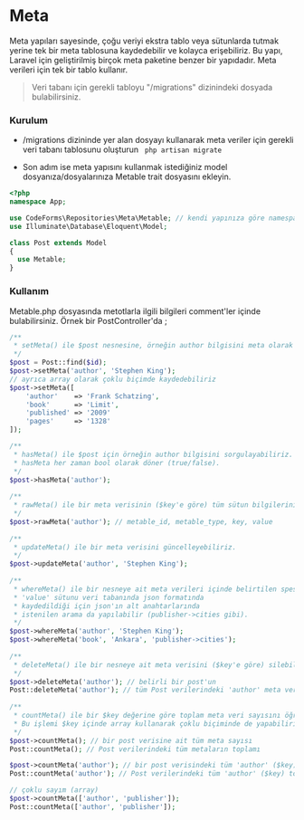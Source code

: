 # Meta
Meta yapıları sayesinde, çoğu veriyi ekstra tablo veya sütunlarda tutmak yerine tek bir meta tablosuna kaydedebilir ve kolayca erişebiliriz. Bu yapı, Laravel için geliştirilmiş birçok meta paketine benzer bir yapıdadır. Meta verileri için tek bir tablo kullanır.

> Veri tabanı için gerekli tabloyu "/migrations" dizinindeki dosyada bulabilirsiniz.

### Kurulum

* /migrations dizininde yer alan dosyayı kullanarak meta veriler için gerekli veri tabanı tablosunu oluşturun
``` php artisan migrate```

* Son adım ise meta yapısını kullanmak istediğiniz model dosyanıza/dosyalarınıza Metable trait dosyasını ekleyin.
```php
<?php
namespace App;

use CodeForms\Repositories\Meta\Metable; // kendi yapınıza göre namespace'i değiştirin
use Illuminate\Database\Eloquent\Model;

class Post extends Model
{
  use Metable;
}
```

### Kullanım
Metable.php dosyasında metotlarla ilgili bilgileri comment'ler içinde bulabilirsiniz. 
Örnek bir PostController'da ;
```php
/**
 * setMeta() ile $post nesnesine, örneğin author bilgisini meta olarak kaydediyoruz.
 */
$post = Post::find($id);
$post->setMeta('author', 'Stephen King');
// ayrıca array olarak çoklu biçimde kaydedebiliriz
$post->setMeta([
	'author'    => 'Frank Schatzing',
	'book'      => 'Limit',
	'published' => '2009'
	'pages'     => '1328'
]);

/**
 * hasMeta() ile $post için örneğin author bilgisini sorgulayabiliriz. 
 * hasMeta her zaman bool olarak döner (true/false).
 */
$post->hasMeta('author');
 
/**
 * rawMeta() ile bir meta verisinin ($key'e göre) tüm sütun bilgilerini alırız.
 */
$post->rawMeta('author'); // metable_id, metable_type, key, value
 
/**
 * updateMeta() ile bir meta verisini güncelleyebiliriz.
 */
$post->updateMeta('author', 'Stephen King');
 
/**
 * whereMeta() ile bir nesneye ait meta verileri içinde belirtilen spesifik bir $value'yu arayabiliriz.
 * 'value' sütunu veri tabanında json formatında 
 * kaydedildiği için json'ın alt anahtarlarında
 * istenilen arama da yapılabilir (publisher->cities gibi).
 */
$post->whereMeta('author', 'Stephen King');
$post->whereMeta('book', 'Ankara', 'publisher->cities');
 
/**
 * deleteMeta() ile bir nesneye ait meta verisini ($key'e göre) silebiliriz
 */
$post->deleteMeta('author'); // belirli bir post'un
Post::deleteMeta('author'); // tüm Post verilerindeki 'author' meta verilerini siler
 
/**
 * countMeta() ile bir $key değerine göre toplam meta veri sayısını öğreniriz.
 * Bu işlemi $key içinde array kullanarak çoklu biçiminde de yapabiliriz.
 */
$post->countMeta(); // bir post verisine ait tüm meta sayısı
Post::countMeta(); // Post verilerindeki tüm metaların toplamı

$post->countMeta('author'); // bir post verisindeki tüm 'author' ($key) toplamı
Post::countMeta('author'); // Post verilerindeki tüm 'author' ($key) toplamı

// çoklu sayım (array)
$post->countMeta(['author', 'publisher']); 
Post::countMeta(['author', 'publisher']);
```
